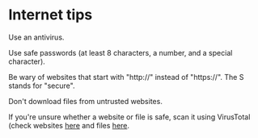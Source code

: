 # Internet tips

Use an antivirus.

Use safe passwords (at least 8 characters, a number, and a special character).

Be wary of websites that start with "http://" instead of "https://". The S stands for "secure".

Don't download files from untrusted websites.

If you're unsure whether a website or file is safe, scan it using VirusTotal (check websites [here](https://www.virustotal.com/gui/home/url) and files [here](https://www.virustotal.com/gui/home/upload).
